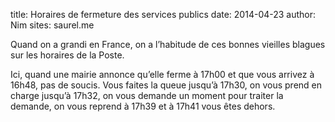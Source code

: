 title: Horaires de fermeture des services publics
date: 2014-04-23
author: Nim
sites: saurel.me

<p>Quand on a grandi en France, on a l&rsquo;habitude de ces bonnes vieilles blagues sur les horaires de la Poste.</p>
<p>Ici, quand une mairie annonce qu&rsquo;elle ferme &agrave; 17h00 et que vous arrivez &agrave; 16h48, pas de soucis. Vous faites la queue jusqu&rsquo;&agrave; 17h30, on vous prend en charge jusqu&rsquo;&agrave; 17h32, on vous demande un moment pour traiter la demande, on vous reprend &agrave; 17h39 et &agrave; 17h41 vous &ecirc;tes dehors.</p>
